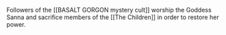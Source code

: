 Followers of the [[BASALT GORGON mystery cult]] worship the Goddess Sanna and sacrifice members of the [[The Children]] in order to restore her power.
